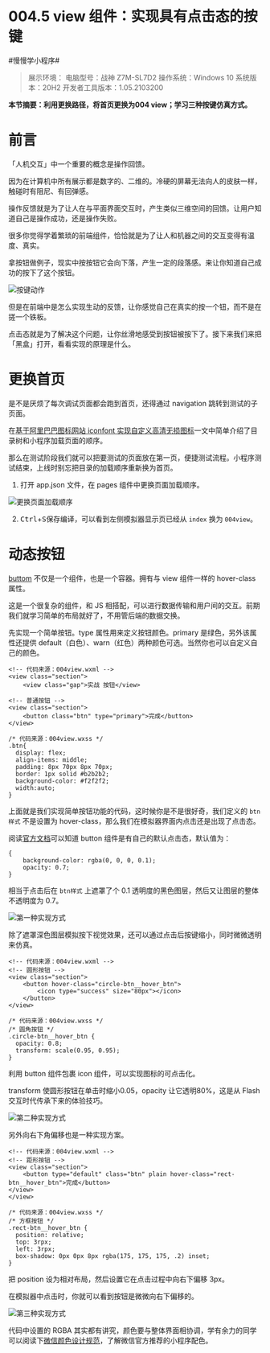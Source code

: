 # 004.5 view 组件：实现具有点击态的按键

#慢慢学小程序#

> 展示环境：
> 电脑型号：战神 Z7M-SL7D2
> 操作系统：Windows 10 
> 系统版本：20H2
> 开发者工具版本：1.05.2103200

**本节摘要：利用更换路径，将首页更换为004 view；学习三种按键仿真方式。**

# 前言

「人机交互」中一个重要的概念是操作回馈。

因为在计算机中所有展示都是数字的、二维的。冷硬的屏幕无法向人的皮肤一样，触碰时有阻尼、有回弹感。

操作反馈就是为了让人在与平面界面交互时，产生类似三维空间的回馈。让用户知道自己是操作成功，还是操作失败。

很多你觉得学着繁琐的前端组件，恰恰就是为了让人和机器之间的交互变得有温度、真实。

拿按钮做例子，现实中按按钮它会向下落，产生一定的段落感。来让你知道自己成功的按下了这个按钮。

![按键动作](https://gitee.com/findingjack/write-picture/raw/master/20210427104147.gif)

但是在前端中是怎么实现生动的反馈，让你感觉自己在真实的按一个钮，而不是在搓一个铁板。

点击态就是为了解决这个问题，让你丝滑地感受到按钮被按下了。接下来我们来把「黑盒」打开，看看实现的原理是什么。

# 更换首页

是不是厌烦了每次调试页面都会跑到首页，还得通过 navigation 跳转到测试的子页面。

在[基于阿里巴巴图标网站 iconfont 实现自定义高清无损图标](https://mp.weixin.qq.com/s/tG2KS0b1gsT5CPMDxjBy7g)一文中简单介绍了目录树和小程序加载页面的顺序。

那么在测试阶段我们就可以把要测试的页面放在第一页，便捷测试流程。小程序测试结束，上线时别忘把目录的加载顺序重新换为首页。

1. 打开 app.json 文件，在 pages 组件中更换页面加载顺序。

![更换页面加载顺序](https://gitee.com/findingjack/write-picture/raw/master/20210427112947.png)

2. <kbd>Ctrl</kbd>+<kbd>S</kbd>保存编译，可以看到左侧模拟器显示页已经从 `index` 换为 `004view`。

# 动态按钮

[buttom](http://www.woshipm.com/pd/4397772.html) 不仅是一个组件，也是一个容器。拥有与 view 组件一样的 hover-class 属性。

这是一个很复杂的组件，和 JS 相搭配，可以进行数据传输和用户间的交互。前期我们就学习简单的布局就好了，不用管后端的数据交换。

先实现一个简单按钮。type 属性用来定义按钮颜色。primary 是绿色，另外该属性还提供 default（白色）、warn（红色）两种颜色可选。当然你也可以自定义自己的颜色。

```
<!-- 代码来源：004view.wxml -->
<view class="section">
	<view class="gap">实战 按钮</view>
	
<!-- 普通按钮 -->
<view class="section">
	<button class="btn" type="primary">完成</button>
</view>
```

```
/* 代码来源：004view.wxss */
.btn{
  display: flex;
  align-items: middle;
  padding: 8px 70px 8px 70px;
  border: 1px solid #b2b2b2;
  background-color: #f2f2f2;
  width:auto;
}
```

上面就是我们实现简单按钮功能的代码，这时候你是不是很好奇，我们定义的 `btn样式` 不是设置为 hover-class，那么我们在模拟器界面内点击还是出现了点击态。

阅读[官方文档](https://developers.weixin.qq.com/miniprogram/dev/component/button.html)可以知道 button 组件是有自己的默认点击态，默认值为：

```
{
	background-color: rgba(0, 0, 0, 0.1); 
	opacity: 0.7;
}
```

相当于点击后在 `btn样式` 上遮罩了个 0.1 透明度的黑色图层，然后又让图层的整体不透明度为 0.7。

![第一种实现方式](https://gitee.com/findingjack/write-picture/raw/master/20210504234924.gif)

除了遮罩深色图层模拟按下视觉效果，还可以通过点击后按键缩小，同时微微透明来仿真。

``` 
<!-- 代码来源：004view.wxml -->
<!-- 圆形按钮 -->
<view class="section">
	<button hover-class="circle-btn__hover_btn">
		<icon type="success" size="80px"></icon>
	</button>
</view>
```

```
/* 代码来源：004view.wxss */
/* 圆角按钮 */
.circle-btn__hover_btn {
  opacity: 0.8;
  transform: scale(0.95, 0.95);
}
```

利用 button 组件包裹 icon 组件，可以实现图标的可点击化。

transform 使圆形按钮在单击时缩小0.05，opacity 让它透明80%，这是从 Flash 交互时代传承下来的体验技巧。

![第二种实现方式](https://gitee.com/findingjack/write-picture/raw/master/20210504234940.gif)

另外向右下角偏移也是一种实现方案。

```
<!-- 代码来源：004view.wxml -->
<!-- 距形按钮 -->
<view class="section">
	<button type="default" class="btn" plain hover-class="rect-btn__hover_btn">完成</button>
</view>
</view>
```

```
/* 代码来源：004view.wxss */
/* 方框按钮 */
.rect-btn__hover_btn {
  position: relative;
  top: 3rpx;
  left: 3rpx;
  box-shadow: 0px 0px 8px rgba(175, 175, 175, .2) inset;
}
```

把 position 设为相对布局，然后设置它在点击过程中向右下偏移 3px。

在模拟器中点击时，你就可以看到按钮是微微向右下偏移的。

![第三种实现方式](https://gitee.com/findingjack/write-picture/raw/master/20210504235103.gif)

代码中设置的 RGBA 其实都有讲究，颜色要与整体界面相协调，学有余力的同学可以阅读下[微信颜色设计规范](https://developers.weixin.qq.com/miniprogram/design/#%E6%8C%89%E9%92%AE)，了解微信官方推荐的小程序配色。

